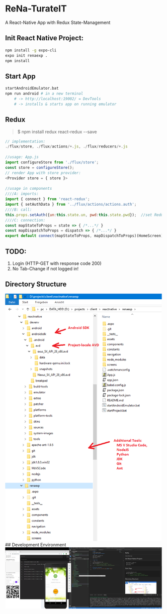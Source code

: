 # ReNa-TurateIT
A React-Native App with Redux State-Management

## Init React Native Project:
```sh
npm install -g expo-cli
expo init renaexp .
npm install
```

## Start App
```sh
startAndroidEmulator.bat
npm run android # in a new terminal
    # -> http://localhost:19002/ = DevTools
    # -> installs & starts app on running emulator
```

## Redux
> $ npm install redux react-redux --save
```js
// implementation:
./flux/store, ./flux/actions/+.js, ./flux/reducers/+.js

//usage: App.js
import configureStore from './flux/store';
const store = configureStore();
// render App with store provider:
<Provider store = { store }>

//usage in components 
////A: imports:
import { connect } from 'react-redux';
import { setAuthData } from '../flux/actions/actions.auth';
////B: call:
this.props.setAuth({un:this.state.un, pwd:this.state.pwd});  //set Redux state!
////C: connection:
const mapStateToProps = state => { /*...*/ }
const mapDispatchToProps = dispatch => { /*...*/ }
export default connect(mapStateToProps, mapDispatchToProps)(HomeScreen);
```

## TODO:
1. Login (HTTP-GET with response code 200)
2. No Tab-Change if not logged in!

## Directory Structure
<img src=_res/dir_structure.png width="550px">
## Development Environment
<img src=_res/devenv.png width="550px">
